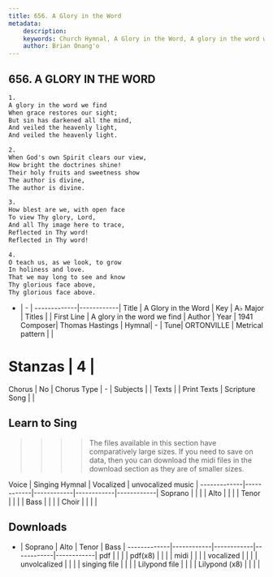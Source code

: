 ```yaml
---
title: 656. A Glory in the Word
metadata:
    description: 
    keywords: Church Hymnal, A Glory in the Word, A glory in the word we find, 
    author: Brian Onang'o
---
```



## 656. A GLORY IN THE WORD

```txt
1.
A glory in the word we find 
When grace restores our sight; 
But sin has darkened all the mind, 
And veiled the heavenly light, 
And veiled the heavenly light. 

2.
When God's own Spirit clears our view, 
How bright the doctrines shine! 
Their holy fruits and sweetness show 
The author is divine, 
The author is divine. 

3.
How blest are we, with open face 
To view Thy glory, Lord, 
And all Thy image here to trace, 
Reflected in Thy word! 
Reflected in Thy word! 

4.
O teach us, as we look, to grow 
In holiness and love. 
That we may long to see and know 
Thy glorious face above, 
Thy glorious face above.
```

- |   -  |
-------------|------------|
Title | A Glory in the Word |
Key | A♭ Major |
Titles |  |
First Line | A glory in the word we find |
Author | 
Year | 1941
Composer| Thomas Hastings |
Hymnal|  - |
Tune| ORTONVILLE |
Metrical pattern | |
# Stanzas | 4 |
Chorus | No |
Chorus Type | - |
Subjects |  |
Texts |  |
Print Texts | 
Scripture Song |  |
  
## Learn to Sing

>>>> The files available in this section have comparatively large sizes. If you need to save on data, then you can download the midi files in the download section as they are of smaller sizes.

Voice |  Singing Hymnal | Vocalized | unvocalized music |
-------------|------------|------------|------------|------------|
Soprano | | | |
Alto | | | |
Tenor | | | |
Bass | | | |
Choir | | | |

## Downloads

- |  Soprano | Alto | Tenor | Bass |
-------------|------------|------------|------------|------------|
pdf | | | |
pdf(x8) | | | |
midi | | | |
vocalized | | | |
unvolcalized | | | |
singing file | | | |
Lilypond file | | | |
Lilypond (x8) | | | |
  